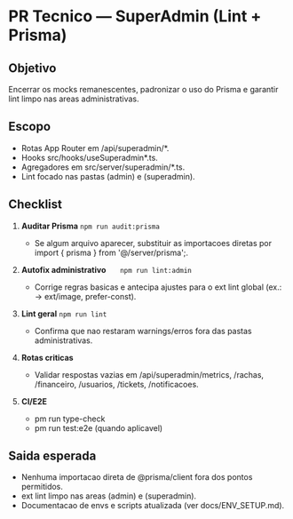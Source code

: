 # PR Tecnico — SuperAdmin (Lint + Prisma)

## Objetivo

Encerrar os mocks remanescentes, padronizar o uso do Prisma e garantir lint limpo nas areas administrativas.

## Escopo

- Rotas App Router em /api/superadmin/\*.
- Hooks src/hooks/useSuperadmin\*.ts.
- Agregadores em src/server/superadmin/\*.ts.
- Lint focado nas pastas (admin) e (superadmin).

## Checklist

1. **Auditar Prisma**
   `npm run audit:prisma`
   - Se algum arquivo aparecer, substituir as importacoes diretas por import { prisma } from '@/server/prisma';.

2. **Autofix administrativo**
   `    npm run lint:admin
   `
   - Corrige regras basicas e antecipa ajustes para o
     ext lint global (ex.: <img> ->
     ext/image, prefer-const).

3. **Lint geral**
   `npm run lint`
   - Confirma que nao restaram warnings/erros fora das pastas administrativas.

4. **Rotas criticas**
   - Validar respostas vazias em /api/superadmin/metrics, /rachas, /financeiro, /usuarios, /tickets, /notificacoes.

5. **CI/E2E**
   - pm run type-check
   - pm run test:e2e (quando aplicavel)

## Saida esperada

- Nenhuma importacao direta de @prisma/client fora dos pontos permitidos.
- ext lint limpo nas areas (admin) e (superadmin).
- Documentacao de envs e scripts atualizada (ver docs/ENV_SETUP.md).
